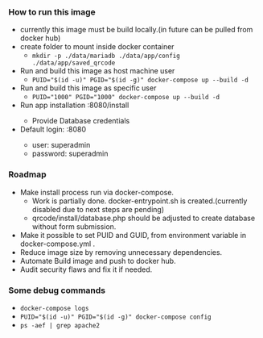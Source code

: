 ### How to run this image

- currently this image must be build locally.(in future can be pulled from docker hub)
- create folder to mount inside docker container
  - `mkdir -p ./data/mariadb ./data/app/config ./data/app/saved_qrcode`
- Run and build this image as host machine user
  - `PUID="$(id -u)" PGID="$(id -g)" docker-compose up --build -d`
- Run and build this image as specific user
  - `PUID="1000" PGID="1000" docker-compose up --build -d`
- Run app installation <IP>:8080/install
  - Provide Database credentials
- Default login: <IP>:8080
  - user: superadmin
  - password: superadmin

### Roadmap

- Make install process run via docker-compose.
  - Work is partially done. docker-entrypoint.sh is created.(currently disabled due to next steps are pending)
  - qrcode/install/database.php should be adjusted to create database without form submission.
- Make it possible to set PUID and GUID, from environment variable in docker-compose.yml .
- Reduce image size by removing unnecessary dependencies.
- Automate Build image and push to docker hub.
- Audit security flaws and fix it if needed.

### Some debug commands

- `docker-compose logs`
- `PUID="$(id -u)" PGID="$(id -g)" docker-compose config`
- `ps -aef | grep apache2`